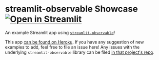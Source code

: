 # streamlit-observable Showcase [![Open in Streamlit](https://static.streamlit.io/badges/streamlit_badge_black_white.svg)](https://share.streamlit.io/asg017/streamlit-observable-showcase/app.py)

An example Streamlit app using [`streamlit-observable`](https://github.com/asg017/streamlit-observable)!

This app [can be found on Heroku](https://streamlit-observable.herokuapp.com). If you have any suggestion of new examples to add, feel free to file an issue here! Any issues with the underlying `streamlit-observable` library can be filed [in that project's repo]([`streamlit-observable`](https://github.com/asg017/streamlit-observable)).